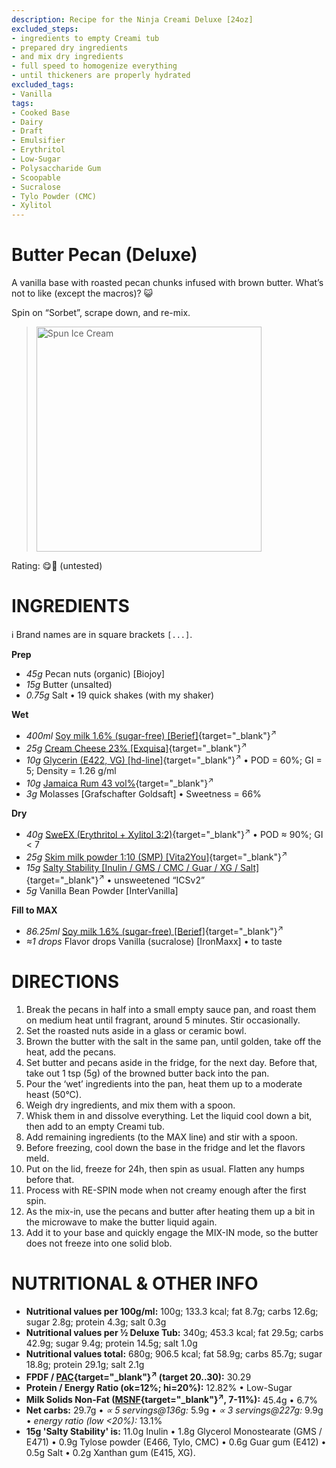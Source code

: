 ```yaml
---
description: Recipe for the Ninja Creami Deluxe [24oz]
excluded_steps:
- ingredients to empty Creami tub
- prepared dry ingredients
- and mix dry ingredients
- full speed to homogenize everything
- until thickeners are properly hydrated
excluded_tags:
- Vanilla
tags:
- Cooked Base
- Dairy
- Draft
- Emulsifier
- Erythritol
- Low-Sugar
- Polysaccharide Gum
- Scoopable
- Sucralose
- Tylo Powder (CMC)
- Xylitol
---
```

# Butter Pecan (Deluxe)

A vanilla base with roasted pecan chunks infused with brown butter. What’s not to like (except the macros)? 😺

Spin on “Sorbet”, scrape down, and re-mix.

> <img width=360 alt="Spun Ice Cream" src="" class="zoomable" />

Rating: 😋🧈 (untested)

# INGREDIENTS

ℹ️ Brand names are in square brackets `[...]`.

**Prep**

  - _45g_ Pecan nuts (organic) [Biojoy]
  - _15g_ Butter (unsalted)
  - _0.75g_ Salt • 19 quick shakes (with my shaker)

**Wet**

  - _400ml_ [Soy milk 1.6% (sugar-free) \[Berief\]](/ice-creamery/info/ingredients/#soy-milk){target="_blank"}<sup>↗</sup>
  - _25g_ [Cream Cheese 23% \[Exquisa\]](/ice-creamery/info/ingredients/#cream-cheese){target="_blank"}<sup>↗</sup>
  - _10g_ [Glycerin (E422, VG) \[hd-line\]](/ice-creamery/info/ingredients/#vegetable-glycerin-glycerol-vg-e422){target="_blank"}<sup>↗</sup> • POD = 60%; GI = 5; Density = 1.26 g/ml
  - _10g_ [Jamaica Rum 43 vol%](/ice-creamery/info/ingredients/#alcohol-ethanol){target="_blank"}<sup>↗</sup>
  - _3g_ Molasses [Grafschafter Goldsaft] • Sweetness = 66%

**Dry**

  - _40g_ [SweEX (Erythritol + Xylitol 3:2)](/ice-creamery/info/ingredients/#sweex-erythritol-xylitol-blend){target="_blank"}<sup>↗</sup> • POD ≈ 90%; GI < 7
  - _25g_ [Skim milk powder 1:10 (SMP) \[Vita2You\]](/ice-creamery/info/ingredients/#skim-milk-powder-smp){target="_blank"}<sup>↗</sup>
  - _15g_ [Salty Stability \[Inulin / GMS / CMC / Guar / XG / Salt\]](/ice-creamery/S/Salty%20Stability/){target="_blank"}<sup>↗</sup> • unsweetened “ICSv2”
  - _5g_ Vanilla Bean Powder [InterVanilla]

**Fill to MAX**

  - _86.25ml_ [Soy milk 1.6% (sugar-free) \[Berief\]](/ice-creamery/info/ingredients/#soy-milk){target="_blank"}<sup>↗</sup>
  - _≈1 drops_ Flavor drops Vanilla (sucralose) [IronMaxx] • to taste

# DIRECTIONS

 1. Break the pecans in half into a small empty sauce pan, and roast them on medium heat until fragrant, around 5 minutes. Stir occasionally.
 1. Set the roasted nuts aside in a glass or ceramic bowl.
 1. Brown the butter with the salt in the same pan, until golden, take off the heat, add the pecans.
 1. Set butter and pecans aside in the fridge, for the next day. Before that, take out 1 tsp (5g) of the browned butter back into the pan.
 1. Pour the ‘wet’ ingredients into the pan, heat them up to a moderate heast (50°C).
 1. Weigh dry ingredients, and mix them with a spoon.
 1. Whisk them in and dissolve everything. Let the liquid cool down a bit, then add to an empty Creami tub.
 1. Add remaining ingredients (to the MAX line) and stir with a spoon.
 1. Before freezing, cool down the base in the fridge and let the flavors meld.
 1. Put on the lid, freeze for 24h, then spin as usual. Flatten any humps before that.
 1. Process with RE-SPIN mode when not creamy enough after the first spin.
 1. As the mix-in, use the pecans and butter after heating them up a bit in the microwave to make the butter liquid again.
 1. Add it to your base and quickly engage the MIX-IN mode, so the butter does not freeze into one solid blob.

# NUTRITIONAL & OTHER INFO

- **Nutritional values per 100g/ml:** 100g; 133.3 kcal; fat 8.7g; carbs 12.6g; sugar 2.8g; protein 4.3g; salt 0.3g
- **Nutritional values per ½ Deluxe Tub:** 340g; 453.3 kcal; fat 29.5g; carbs 42.9g; sugar 9.4g; protein 14.5g; salt 1.0g
- **Nutritional values total:** 680g; 906.5 kcal; fat 58.9g; carbs 85.7g; sugar 18.8g; protein 29.1g; salt 2.1g
- **FPDF / [PAC](/ice-creamery/info/glossary/#potere-anti-congelante-pac){target="_blank"}<sup>↗</sup> (target 20..30):** 30.29
- **Protein / Energy Ratio (ok=12%; hi=20%):** 12.82% • Low-Sugar
- **Milk Solids Non-Fat ([MSNF](/ice-creamery/info/glossary/#milk-solids-not-fat-msnf){target="_blank"}<sup>↗</sup>, 7-11%):** 45.4g • 6.7%
- **Net carbs:** 29.7g • *∝ 5 servings@136g:* 5.9g • *∝ 3 servings@227g:* 9.9g • *energy ratio (low <20%):* 13.1%
- **15g 'Salty Stability' is:** 11.0g Inulin • 1.8g Glycerol Monostearate (GMS / E471) • 0.9g Tylose powder (E466, Tylo, CMC) • 0.6g Guar gum (E412) • 0.5g Salt • 0.2g Xanthan gum (E415, XG).
